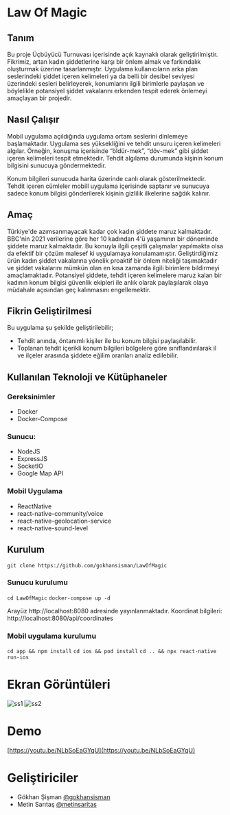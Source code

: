 # Law Of Magic
## Tanım
Bu proje Üçbüyücü Turnuvası içerisinde açık kaynaklı olarak geliştirilmiştir. Fikrimiz, artan kadın şiddetlerine karşı bir önlem almak ve farkındalık oluşturmak üzerine tasarlanmıştır. Uygulama kullanıcıların arka plan seslerindeki şiddet içeren kelimeleri ya da belli bir desibel seviyesi üzerindeki sesleri belirleyerek, konumlarını ilgili birimlerle paylaşan ve böylelikle potansiyel şiddet vakalarını erkenden tespit ederek önlemeyi amaçlayan bir projedir. 

## Nasıl Çalışır
Mobil uygulama açıldığında uygulama ortam seslerini dinlemeye başlamaktadır. Uygulama ses yüksekliğini ve tehdit unsuru içeren kelimeleri algılar. Örneğin, konuşma içerisinde “öldür-mek”, “döv-mek” gibi şiddet içeren kelimeleri tespit etmektedir. Tehdit algılama durumunda kişinin konum bilgisini sunucuya göndermektedir.

Konum bilgileri sunucuda harita üzerinde canlı olarak gösterilmektedir. 
Tehdit içeren cümleler mobill uygulama içerisinde saptanır ve sunucuya sadece konum bilgisi gönderilerek kişinin gizlilik ilkelerine sağdık kalınır.

## Amaç
Türkiye'de azımsanmayacak kadar çok kadın şiddete maruz kalmaktadır. BBC'nin 2021 verilerine göre her 10 kadından 4'ü yaşamının bir döneminde şiddete maruz kalmaktadır. Bu konuyla ilgili çeşitli çalışmalar yapılmakta olsa da efektif bir çözüm malesef ki uygulamaya konulamamıştır. Geliştirdiğimiz ürün kadın şiddet vakalarına yönelik proaktif bir önlem niteliği taşımaktadır ve şiddet vakalarını mümkün olan en kısa zamanda ilgili birimlere bildirmeyi amaçlamaktadır.
Potansiyel şiddete, tehdit içeren kelimelere maruz kalan bir kadının konum bilgisi güvenlik ekipleri ile anlık olarak paylaşılarak olaya müdahale açısından geç kalınmasını engellemektir.

## Fikrin Geliştirilmesi
Bu uygulama şu şekilde geliştirilebilir;
- Tehdit anında, öntanımlı kişiler ile bu konum bilgisi paylaşılabilir.
- Toplanan tehdit içerikli konum bilgileri bölgelere göre sınıflandırılarak il ve ilçeler arasında şiddete eğilim oranları analiz edilebilir.

## Kullanılan Teknoloji ve Kütüphaneler
### Gereksinimler
- Docker
- Docker-Compose

### Sunucu:
- NodeJS
- ExpressJS
- SocketIO
- Google Map API

### Mobil Uygulama
- ReactNative
- react-native-community/voice
- react-native-geolocation-service
- react-native-sound-level

## Kurulum
`git clone https://github.com/gokhansisman/LawOfMagic`

### Sunucu kurulumu
`cd LawOfMagic`
`docker-compose up -d`

Arayüz http://localhost:8080 adresinde yayınlanmaktadır.
Koordinat bilgileri: http://localhost:8080/api/coordinates

### Mobil uygulama kurulumu
`cd app && npm install`
`cd ios && pod install`
`cd .. && npx react-native run-ios`

# Ekran Görüntüleri
![ss1](https://i.hizliresim.com/gqq329z.png)
![ss2](https://i.hizliresim.com/qv7kwzb.png)

# Demo

[https://youtu.be/NLbSoEaGYqU](https://youtu.be/NLbSoEaGYqU)

# Geliştiriciler

- Gökhan Şişman [@gokhansisman](https://github.com/gokhansisman)
- Metin Sarıtaş [@metinsaritas](https://github.com/metinsaritas)
